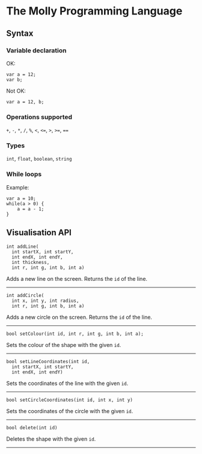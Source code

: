 # The Molly Programming Language

## Syntax
### Variable declaration

OK:
```
var a = 12;
var b;
```

Not OK:
```
var a = 12, b;
```


### Operations supported

`+`, `-`, `*`, `/`, `%`, `<`, `<=`, `>`, `>=`, `==`


### Types

`int`, `float`, `boolean`, `string`


### While loops

Example:
```
var a = 10;
while(a > 0) {
	a = a - 1;
}
```

## Visualisation API

```
int addLine(
  int startX, int startY,
  int endX, int endY,
  int thickness,
  int r, int g, int b, int a)
```

Adds a new line on the screen. Returns the `id` of the line.

---

```
int addCircle(
  int x, int y, int radius,
  int r, int g, int b, int a)
```

Adds a new circle on the screen. Returns the `id` of the line.

---

```
bool setColour(int id, int r, int g, int b, int a);
```

Sets the colour of the shape with the given `id`.

---

```
bool setLineCoordinates(int id,
  int startX, int startY,
  int endX, int endY)
```

Sets the coordinates of the line with the given `id`.

---

```
bool setCircleCoordinates(int id, int x, int y)
```
Sets the coordinates of the circle with the given `id`.

---

```
bool delete(int id)
```
Deletes the shape with the given `id`.

---
